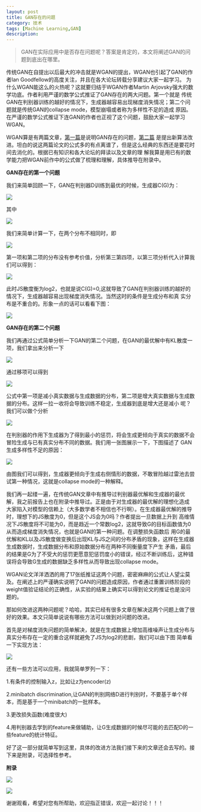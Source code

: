 ```yaml
---
layout: post
title: GAN存在的问题
category: 技术
tags: [Machine Learning,GAN]
description: 
---
```


>GAN在实际应用中是否存在问题呢？答案是肯定的，本文将阐述GAN的问题到底出在哪里。

传统GAN在自提出以后最大的冲击就是WGAN的提出，WGAN也引起了GAN的作者Ian Goodfellow的高度关注，并且在各大论坛转载分享建议大家一起学习。
为什么WGAN能这么的火热呢？这就要归结于WGAN作者Martin Arjovsky强大的数学功底。作者利用严谨的数学公式推证了GAN存在的两大问题。第一个就是
传统GAN在判别器训练的越好的情况下，生成器越容易出现梯度消失情况；第二个问题就是传统GAN的collapse mode，模型崩塌或者称为多样性不足的造成
原因。在严谨的数学公式推证下连GAN的作者也正视了这个问题，鼓励大家一起学习WGAN。

WGAN算是有两篇文章，[第一篇](https://arxiv.org/pdf/1701.04862.pdf)是说明GAN存在的问题，[第二篇](https://arxiv.org/abs/1701.07875)
是提出新算法改进。坦白的说这两篇论文的公式多的有点离谱了，但是这么经典的东西还是要花时间去消化的。根据已有知识和各大论坛的拜读以及文章的理
解我算是用已有的数学能力把WGAN前作中的公式做了梳理和理解，具体推导在附录中。

**GAN存在的第一个问题**

我们来简单回顾一下，GAN在判别器D训练到最优的时候，生成器C(G)为：

![](/assets/img/GAN_problem/CG.png)

其中

![](/assets/img/GAN_problem/JS.png)

我们来简单计算一下，在两个分布不相同时，即

![](/assets/img/GAN_problem/DD.png)

第一项和第二项的分布没有参考价值，分析第三第四项，以第三项分析代入计算我们可以得到：

![](/assets/img/GAN_problem/PD.png)

此时JS散度衡为log2，也就是说C(G)=0,这就导致了GAN在判别器训练的越好的情况下，生成器越容易出现梯度消失情况。当然这时的条件是生成分布和真
实分布是不重合的。形象一点的话可以看看下图：

![](/assets/img/GAN_problem/FR.png)

**GAN存在的第二个问题**

我们再通过公式简单分析一下GAN的第二个问题，在GAN的最优解中有KL散度一项，我们拿出来分析一下

![](/assets/img/GAN_problem/KL.png)

通过移项可以得到

![](/assets/img/GAN_problem/KLT.png)

公式中第一项是减小真实数据与生成数据的分布，第二项是增大真实数据与生成数据的分布。这样一拉一收将会导致训练不稳定，生成器到底是增大还是减小
呢？我们可以做个分析

![](/assets/img/GAN_problem/AKL.png)

在判别器的作用下生成器为了得到最小的惩罚，将会生成更倾向于真实的数据不会冒险生成与已有真实分布不同的数据。我们用一张图展示一下，下图描述了
GAN生成多样性不足的原因：

![](/assets/img/GAN_problem/MC.png)

由图我们可以得到，生成器更倾向于生成右侧情形的数据，不敢冒险越过雷池去尝试第一种情况，这就是collapse mode的一种解释。

我们再一起缕一遍，在传统GAN文章中有推导过判别器最优解和生成器的最优解，我之前报告上也在附录中推导过。正是由于对生成器的最优解的理想化造成
大家陷入对模型的信赖上（大多数学者不相信也不行啊）。在生成器最优解的推导时，理想下的JS散度为0，但是这个JS会为0吗？作者提出一旦数据上升到
高维情况下JS散度将不可能为0，而是趋近一个常数log2，这就导致G的目标函数值为0从而造成梯度消失情况，也就是GAN的第一种问题。在调整损失函数后
用G的最优解和KL以及JS散度做变换后出现KL与JS之间的分布矛盾的现象，这样在生成器生成数据时，生成数据分布和原始数据分布在两种不同衡量度下产生
矛盾，最后的结果是G为了不受大的惩罚更愿意犯惩罚度小的错误，经过不断训练后，这种错误将会导致G生成的数据缺乏多样性从而导致出现collapse mode。

WGAN论文洋洋洒洒的用了17张纸推证这两个问题，密密麻麻的公式让人望尘莫及。在阐述上的严谨确实说明了GAN的问题造成原因，作者通过重置训练阶段的
weight值验证结论的正确性，从实验的结果上确实可以得到论文的推证也是没问题的。

那如何改进这两种问题呢？哈哈，其实已经有很多文章在解决这两个问题上做了很好的效果。本文只简单说说有哪些方法可以做到对问题的改进。

首先是对梯度消失问题的简单解决，就是在生成数据上增加高维噪声让生成分布与真实分布存在一定的重合这样就避免了JS为log2的悲剧，我们可以由下图
简单看一下实现方法：

![](/assets/img/GAN_problem/AN.png)

还有一些方法可以应用，我就简单罗列一下：

1.有条件的控制输入z，比如让z为encoder(z)

2.minibatch discrimination,让GAN的判别网络D进行判别时，不要基于单个样本，而是基于一个minibatch的一批样本。

3.更改损失函数(难度很大)

4.用判别器去学到的feature来做辅助，让G生成数据的时候尽可能的去匹配D的一些feature的统计特征。

好了这一部分就简单写到这里，具体的改进方法我们接下来的文章还会去写的。接下来是附录，可选择性参考。

**附录**

![](/assets/img/GAN_problem/PA1.png)

![](/assets/img/GAN_problem/PA2.png)

谢谢观看，希望对您有所帮助，欢迎指正错误，欢迎一起讨论！！！